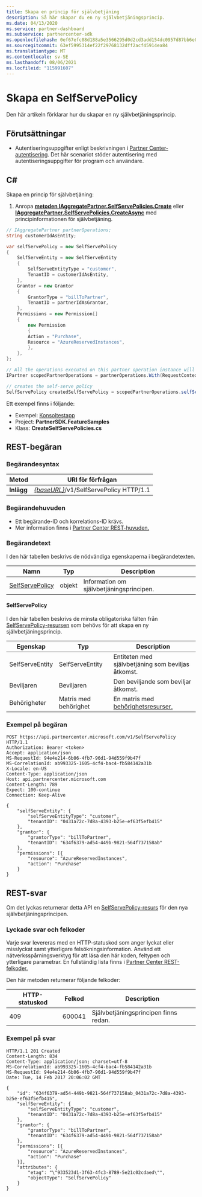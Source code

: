 ```yaml
---
title: Skapa en princip för självbetjäning
description: Så här skapar du en ny självbetjäningsprincip.
ms.date: 04/13/2020
ms.service: partner-dashboard
ms.subservice: partnercenter-sdk
ms.openlocfilehash: 0ef67efc08d188a5e3566295d0d2cd3add154dc0957d87bb6e85e5f74dfa5297
ms.sourcegitcommit: 63ef5995314ef22f29768132dff2acf45914ea84
ms.translationtype: MT
ms.contentlocale: sv-SE
ms.lasthandoff: 08/06/2021
ms.locfileid: "115991607"
---
```

# <a name="create-a-selfservepolicy"></a>Skapa en SelfServePolicy

Den här artikeln förklarar hur du skapar en ny självbetjäningsprincip.

## <a name="prerequisites"></a>Förutsättningar

- Autentiseringsuppgifter enligt beskrivningen i [Partner Center-autentisering](partner-center-authentication.md). Det här scenariot stöder autentisering med autentiseringsuppgifter för program och användare.

## <a name="c"></a>C\#

Skapa en princip för självbetjäning:

1. Anropa [**metoden IAggregatePartner.SelfServePolicies.Create**](/dotnet/api/microsoft.store.partnercenter.iselfservepoliciescollection.create) eller [**IAggregatePartner.SelfServePolicies.CreateAsync**](/dotnet/api/microsoft.store.partnercenter.iselfservepoliciescollection.createasync) med principinformationen för självbetjäning.

``` csharp
// IAggregatePartner partnerOperations;
string customerIdAsEntity;

var selfServePolicy = new SelfServePolicy
{
    SelfServeEntity = new SelfServeEntity
    {
        SelfServeEntityType = "customer",
        TenantID = customerIdAsEntity,
    },
    Grantor = new Grantor
    {
        GrantorType = "billToPartner",
        TenantID = partnerIdAsGrantor,
    },
    Permissions = new Permission[]
    {
        new Permission
        {
        Action = "Purchase",
        Resource = "AzureReservedInstances",
        },
    },
};

// All the operations executed on this partner operation instance will share the same correlation Id but will differ in request Id
IPartner scopedPartnerOperations = partnerOperations.With(RequestContextFactory.Instance.Create(Guid.NewGuid()));

// creates the self-serve policy
SelfServePolicy createdSelfServePolicy = scopedPartnerOperations.selfServePolicies.Create(selfServePolicy);
```

Ett exempel finns i följande:

- Exempel: [Konsoltestapp](console-test-app.md)
- Project: **PartnerSDK.FeatureSamples**
- Klass: **CreateSelfServePolicies.cs**


## <a name="rest-request"></a>REST-begäran

### <a name="request-syntax"></a>Begärandesyntax

| Metod   | URI för förfrågan                                                       |
|----------|-------------------------------------------------------------------|
| **Inlägg** | [*{baseURL}*](partner-center-rest-urls.md)/v1/SelfServePolicy HTTP/1.1 |

### <a name="request-headers"></a>Begärandehuvuden

- Ett begärande-ID och korrelations-ID krävs.
- Mer information finns i [Partner Center REST-huvuden.](headers.md)

### <a name="request-body"></a>Begärandetext

I den här tabellen beskrivs de nödvändiga egenskaperna i begärandetexten.

| Namn                              | Typ   | Description                                 |
|------------------------------------------------------------------|--------|---------------------------------------------|
| [SelfServePolicy](self-serve-policy-resources.md#selfservepolicy)| objekt | Information om självbetjäningsprincipen. |

#### <a name="selfservepolicy"></a>SelfServePolicy

I den här tabellen beskrivs de minsta obligatoriska fälten från [SelfServePolicy-resursen](self-serve-policy-resources.md#selfservepolicy) som behövs för att skapa en ny självbetjäningsprincip.

| Egenskap              | Typ             | Description                                                                                            |
|-----------------------|------------------|--------------------------------------------------------------------------------------------------------|
| SelfServeEntity       | SelfServeEntity  | Entiteten med självbetjäning som beviljas åtkomst.                                                     |
| Beviljaren               | Beviljaren          | Den beviljande som beviljar åtkomst.                                                                    |
| Behörigheter           | Matris med behörighet| En matris med [behörighetsresurser.](self-serve-policy-resources.md#permission)                                                                     |


### <a name="request-example"></a>Exempel på begäran

```http
POST https://api.partnercenter.microsoft.com/v1/SelfServePolicy HTTP/1.1
Authorization: Bearer <token>
Accept: application/json
MS-RequestId: 94e4e214-6b06-4fb7-96d1-94d559f9b47f
MS-CorrelationId: ab993325-1605-4cf4-bac4-fb584142a31b
X-Locale: en-US
Content-Type: application/json
Host: api.partnercenter.microsoft.com
Content-Length: 789
Expect: 100-continue
Connection: Keep-Alive

{
    "selfServeEntity": {
        "selfServeEntityType": "customer",
        "tenantID": "0431a72c-7d8a-4393-b25e-ef63f5efb415"
    },
    "grantor": {
        "grantorType": "billToPartner",
        "tenantID": "634f6379-ad54-449b-9821-564f737158ab"
    },
    "permissions": [{
        "resource": "AzureReservedInstances",
        "action": "Purchase"
    }
}
```

## <a name="rest-response"></a>REST-svar

Om det lyckas returnerar detta API en [SelfServePolicy-resurs](self-serve-policy-resources.md#selfservepolicy) för den nya självbetjäningsprincipen.

### <a name="response-success-and-error-codes"></a>Lyckade svar och felkoder

Varje svar levereras med en HTTP-statuskod som anger lyckat eller misslyckat samt ytterligare felsökningsinformation. Använd ett nätverksspårningsverktyg för att läsa den här koden, feltypen och ytterligare parametrar. En fullständig lista finns i [Partner Center REST-felkoder.](error-codes.md)

Den här metoden returnerar följande felkoder:

| HTTP-statuskod     | Felkod   | Description                                                                |
|----------------------|--------------|----------------------------------------------------------------------------|
| 409                  | 600041       | Självbetjäningsprincipen finns redan.                                                     |


### <a name="response-example"></a>Exempel på svar

```http
HTTP/1.1 201 Created
Content-Length: 834
Content-Type: application/json; charset=utf-8
MS-CorrelationId: ab993325-1605-4cf4-bac4-fb584142a31b
MS-RequestId: 94e4e214-6b06-4fb7-96d1-94d559f9b47f
Date: Tue, 14 Feb 2017 20:06:02 GMT

{
    "id": "634f6379-ad54-449b-9821-564f737158ab_0431a72c-7d8a-4393-b25e-ef63f5efb415",
    "selfServeEntity": {
        "selfServeEntityType": "customer",
        "tenantID": "0431a72c-7d8a-4393-b25e-ef63f5efb415"
    },
    "grantor": {
        "grantorType": "billToPartner",
        "tenantID": "634f6379-ad54-449b-9821-564f737158ab"
    },
    "permissions": [{
        "resource": "AzureReservedInstances",
        "action": "Purchase"
    }],
    "attributes": {
        "etag": "\"933523d1-3f63-4fc3-8789-5e21c02cdaed\"",
        "objectType": "SelfServePolicy"
    }
}
```
